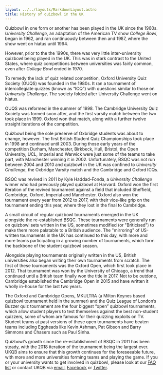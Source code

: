 ```yaml
---
layout: ../../layouts/MarkdownLayout.astro
title: History of quizbowl in the UK
---
```


Quizbowl in one form or another has been played in the UK since the 1960s. _University Challenge_, an adaptation of the American TV show _College Bowl_, began in 1962, and ran continuously between then and 1987, where the show went on hiatus until 1994.

However, prior to the the 1990s, there was very little inter-university quizbowl being played in the UK. This was in stark contrast to the United States, where quiz competitions between universities was fairly common, even after _College Bowl_ ended in 1970.

To remedy the lack of quiz related competition, Oxford University Quiz Society (OUQS) was founded in the 1980s. It ran a tournament of intercollegiate quizzes (known as “ICQ”) with questions similar to those on _University Challenge_. The society folded after University Challenge went on hiatus.

OUQS was reformed in the summer of 1998. The Cambridge University Quiz Society was formed soon after, and the first varsity match between the two took place in 1999. Oxford won that match, along with a further twelve straight iterations of the competition.

Quizbowl being the sole preserve of Oxbridge students was about to change, however. The first British Student Quiz Championships took place in 1998 and continued until 2003. During those early years of the competition Durham, Manchester, Birkbeck, Hull, Bristol, the Open University, UCL, Imperial and Warwick were just some of the teams to take part, with Manchester winning it in 2002. Unfortunately, BSQC was not run between 2004 and 2010 and quizbowl in the UK was confined to _University Challenge_, the Oxbridge Varsity match and the Cambridge and Oxford ICQs.

BSQC was revived in 2011 by Kyle Haddad-Fonda, a _University Challenge_ winner who had previously played quizbowl at Harvard. Oxford won the first iteration of the revived tournament against a field that included Sheffield, Cambridge, Oxford, Imperial and Manchester. Oxford also won the tournament every year from 2012 to 2017, with their vice-like grip on the tournament ending this year, where they lost in the final to Cambridge.

A small circuit of regular quizbowl tournaments emerged in the UK alongside the re-established BSQC. These tournaments were generally run on quizbowl sets written in the US, sometimes modified (or "Briticised") to make them more palatable to a British audience. The "mirroring" of US-written tournaments in the UK has continued to this day, with more and more teams participating in a growing number of tournaments, which form the backbone of the student quizbowl season.

Alongside playing tournaments originally written in the US, British universities also began writing their own tournaments from scratch. The first of these tournaments was the Oxford Open, which first took place in 2012. That tournament was won by the University of Chicago, a trend that continued until a British team finally won the title in 2017. Not to be outdone, Cambridge established the Cambridge Open in 2015 and have written it wholly in-house for the last two years.

The Oxford and Cambridge Opens, MKULTRA (a Milton Keynes based quizbowl tournament held in the summer) and the Quiz League of London’s Buzzer quiz tournament are the four biggest “open” quizbowl tournaments, which allow student players to test themselves against the best non-student quizzers, some of whom are famous for their quizzing exploits on TV. Student teams at past versions of these open tournaments have beaten teams including Eggheads like Kevin Ashman, Pat Gibson and Barry Simmons and Chasers such as Paul Sinha.

Quizbowl’s growth since the re-establishment of BSQC in 2011 has been steady, with the 2018 iteration of the tournament being the largest ever. UKQB aims to ensure that this growth continues for the foreseeable future, with more and more universities forming teams and playing the game. If you or your university wants to get involved in quizbowl, please look at our [FAQ list](/resources/events-faq) or contact UKQB via [email](contact@quizbowl.co.uk), [Facebook](https://www.facebook.com/quizbowluk/) or [Twitter](https://twitter.com/BritishQuizbowl).
